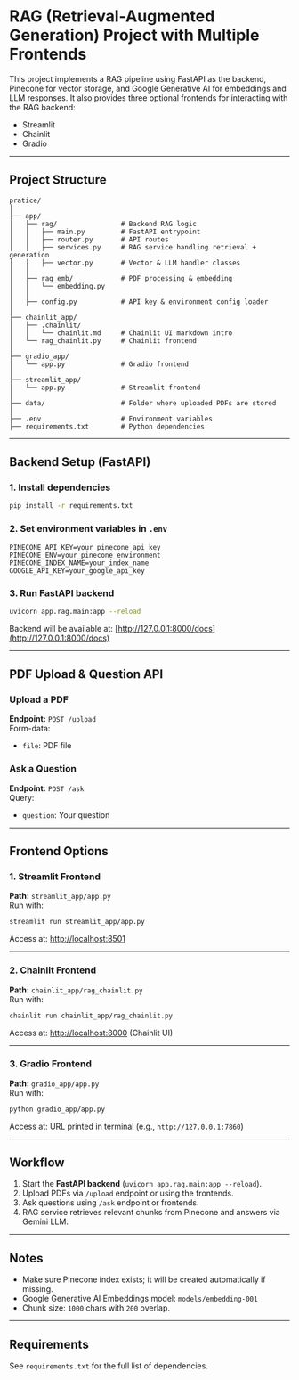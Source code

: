 # RAG (Retrieval-Augmented Generation) Project with Multiple Frontends

This project implements a RAG pipeline using FastAPI as the backend, Pinecone for vector storage, and Google Generative AI for embeddings and LLM responses.
It also provides three optional frontends for interacting with the RAG backend:
- Streamlit
- Chainlit
- Gradio

---
## Project Structure

```
pratice/
│
├── app/
│   ├── rag/                # Backend RAG logic
│   │   ├── main.py         # FastAPI entrypoint
│   │   ├── router.py       # API routes
│   │   ├── services.py     # RAG service handling retrieval + generation
│   │   ├── vector.py       # Vector & LLM handler classes
│   │
│   ├── rag_emb/            # PDF processing & embedding
│   │   └── embedding.py
│   │
│   ├── config.py           # API key & environment config loader
│
├── chainlit_app/
│   ├── .chainlit/
│   │   └── chainlit.md     # Chainlit UI markdown intro
│   └── rag_chainlit.py     # Chainlit frontend
│
├── gradio_app/
│   └── app.py              # Gradio frontend
│
├── streamlit_app/
│   └── app.py              # Streamlit frontend
│
├── data/                   # Folder where uploaded PDFs are stored
│
├── .env                    # Environment variables
├── requirements.txt        # Python dependencies
```

---
## Backend Setup (FastAPI)

### 1. Install dependencies
```bash
pip install -r requirements.txt
```

### 2. Set environment variables in `.env`
```
PINECONE_API_KEY=your_pinecone_api_key
PINECONE_ENV=your_pinecone_environment
PINECONE_INDEX_NAME=your_index_name
GOOGLE_API_KEY=your_google_api_key
```

### 3. Run FastAPI backend
```bash
uvicorn app.rag.main:app --reload
```
Backend will be available at: [http://127.0.0.1:8000/docs](http://127.0.0.1:8000/docs)

---
## PDF Upload & Question API

### Upload a PDF
**Endpoint:** `POST /upload`  
Form-data:  
- `file`: PDF file

### Ask a Question
**Endpoint:** `POST /ask`  
Query:  
- `question`: Your question

---
## Frontend Options

### 1. Streamlit Frontend
**Path:** `streamlit_app/app.py`  
Run with:
```bash
streamlit run streamlit_app/app.py
```
Access at: [http://localhost:8501](http://localhost:8501)

---
### 2. Chainlit Frontend
**Path:** `chainlit_app/rag_chainlit.py`  
Run with:
```bash
chainlit run chainlit_app/rag_chainlit.py
```
Access at: [http://localhost:8000](http://localhost:8000) (Chainlit UI)

---
### 3. Gradio Frontend
**Path:** `gradio_app/app.py`  
Run with:
```bash
python gradio_app/app.py
```
Access at: URL printed in terminal (e.g., `http://127.0.0.1:7860`)

---
## Workflow

1. Start the **FastAPI backend** (`uvicorn app.rag.main:app --reload`).
2. Upload PDFs via `/upload` endpoint or using the frontends.
3. Ask questions using `/ask` endpoint or frontends.
4. RAG service retrieves relevant chunks from Pinecone and answers via Gemini LLM.

---
## Notes
- Make sure Pinecone index exists; it will be created automatically if missing.
- Google Generative AI Embeddings model: `models/embedding-001`
- Chunk size: `1000` chars with `200` overlap.

---
## Requirements
See `requirements.txt` for the full list of dependencies.
